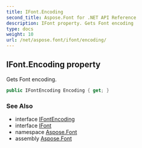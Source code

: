 ```yaml
---
title: IFont.Encoding
second_title: Aspose.Font for .NET API Reference
description: IFont property. Gets Font encoding
type: docs
weight: 10
url: /net/aspose.font/ifont/encoding/
---
```

## IFont.Encoding property

Gets Font encoding.

```csharp
public IFontEncoding Encoding { get; }
```

### See Also

* interface [IFontEncoding](../../ifontencoding/)
* interface [IFont](../)
* namespace [Aspose.Font](../../../aspose.font/)
* assembly [Aspose.Font](../../../)


